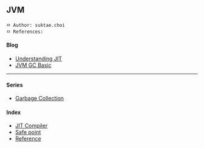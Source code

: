 ## JVM

```
ㅁ Author: suktae.choi
ㅁ References:
```

#### Blog

- [Understanding JIT](https://aboullaite.me/understanding-jit-compiler-just-in-time-compiler)
- [JVM GC Basic](https://perfectacle.github.io/2019/05/07/jvm-gc-basic/)

***

#### Series

- [Garbage Collection](garbage-collection)

#### Index
- [JIT Compiler](jit-compiler)
- [Safe point](safe-point)
- [Reference](reference)

